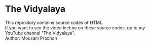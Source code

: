 # The Vidyalaya
This repository contains source codes of HTML. <br>
If you want to see the video lecture on these source codes, go to my YouTube channel "The Vidyalaya".
<br>
Author: Mousam Pradhan
